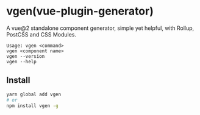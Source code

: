 # vgen(vue-plugin-generator)

A vue@2 standalone component generator, simple yet helpful, with Rollup, PostCSS and CSS Modules.

```
Usage: vgen <command>
vgen <component name>
vgen --version
vgen --help
```

## Install

```bash
yarn global add vgen
# or
npm install vgen -g
```

<!--
## Add git repo

```
git init
git add [file]
git commit -m [msg]
git remote add origin [repo]
git push -u origin master
```
-->
